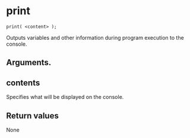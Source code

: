 # print

```
print( <content> );
```

Outputs variables and other information during program execution to the console.

## Arguments.

## contents

Specifies what will be displayed on the console.

## Return values

None

